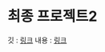 # 최종 프로젝트2
깃 : [링크](https://github.com/SHINDongHyeo/Anti-spoofing-car-project)
내용 : [링크](https://velog.io/@agzg/AWSAWS-%EC%8B%A4%EC%8A%B5-%ED%94%84%EB%A1%9C%EC%A0%9D%ED%8A%B8)
